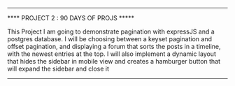 ***************************************
**** PROJECT 2 : 90 DAYS OF PROJS *****

This Project I am going to demonstrate 
pagination with expressJS and a postgres
database. I will be choosing between a keyset
pagination and offset pagination, and displaying
a forum that sorts the posts in a timeline, with
the newest entries at the top. I will also implement
a dynamic layout that hides the sidebar in mobile view
and creates a hamburger button that will expand the sidebar
and close it 
***************************************


